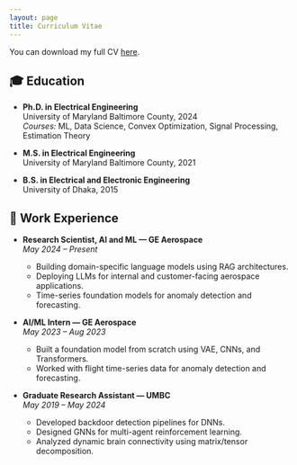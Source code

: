 ```yaml
---
layout: page
title: Curriculum Vitae
---
```


You can download my full CV [here](./KH_Resume.pdf).

## 🎓 Education

- **Ph.D. in Electrical Engineering**  
  University of Maryland Baltimore County, 2024  
  *Courses:* ML, Data Science, Convex Optimization, Signal Processing, Estimation Theory

- **M.S. in Electrical Engineering**  
  University of Maryland Baltimore County, 2021

- **B.S. in Electrical and Electronic Engineering**  
  University of Dhaka, 2015

## 💼 Work Experience

- **Research Scientist, AI and ML — GE Aerospace**  
  *May 2024 – Present*  
  - Building domain-specific language models using RAG architectures.  
  - Deploying LLMs for internal and customer-facing aerospace applications.  
  - Time-series foundation models for anomaly detection and forecasting.

- **AI/ML Intern — GE Aerospace**  
  *May 2023 – Aug 2023*  
  - Built a foundation model from scratch using VAE, CNNs, and Transformers.  
  - Worked with flight time-series data for anomaly detection and forecasting.

- **Graduate Research Assistant — UMBC**  
  *May 2019 – May 2024*  
  - Developed backdoor detection pipelines for DNNs.  
  - Designed GNNs for multi-agent reinforcement learning.  
  - Analyzed dynamic brain connectivity using matrix/tensor decomposition.  
